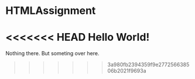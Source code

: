 # HTMLAssignment

<<<<<<< HEAD
Hello World!
=======
Nothing there.
But someting over here.
>>>>>>> 3a980fb2394359f9e277256638506b2021f9693a
